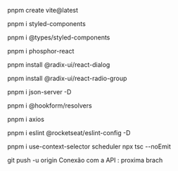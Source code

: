 pnpm create vite@latest

pnpm i styled-components

pnpm i @types/styled-components

pnpm i phosphor-react

pnpm install @radix-ui/react-dialog

pnpm install @radix-ui/react-radio-group

pnpm i json-server -D

pnpm i @hookform/resolvers

pnpm i axios

pnpm i eslint @rocketseat/eslint-config -D

pnpm i use-context-selector scheduler
npx tsc --noEmit

git push -u origin Conexão com a API : proxima brach
